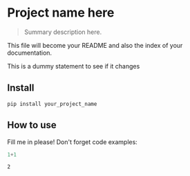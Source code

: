 # Project name here
> Summary description here.


This file will become your README and also the index of your documentation.

This is a dummy statement to see if it changes

## Install

`pip install your_project_name`

## How to use

Fill me in please! Don't forget code examples:

```python
1+1
```




    2


